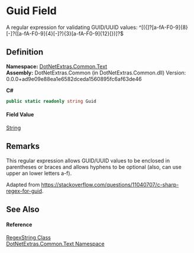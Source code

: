 # Guid Field


A regular expression for validating GUID/UUID values: ^[({]?[a-fA-F0-9]{8}[-]?([a-fA-F0-9]{4}[-]?){3}[a-fA-F0-9]{12}[})]?$



## Definition
**Namespace:** <a href="10b5cf0d-dc51-2132-aa59-84b581d400eb.md">DotNetExtras.Common.Text</a>  
**Assembly:** DotNetExtras.Common (in DotNetExtras.Common.dll) Version: 0.0.0+ad9e09e88ea1e6582dceda1560895fc6af63de46

**C#**
``` C#
public static readonly string Guid
```



#### Field Value
<a href="https://learn.microsoft.com/dotnet/api/system.string" target="_blank" rel="noopener noreferrer">String</a>

## Remarks

This regular expression allows GUID/UUID values to be enclosed in parentheses or braces and allows hyphens to be optional (also, can use upper an lower letters a-f).

Adapted from <a href="https://stackoverflow.com/questions/11040707/c-sharp-regex-for-guid" target="_blank" rel="noopener noreferrer">https://stackoverflow.com/questions/11040707/c-sharp-regex-for-guid</a>.


## See Also


#### Reference
<a href="cabee7bd-83e0-517e-bf6f-25dd5f1f288b.md">RegexString Class</a>  
<a href="10b5cf0d-dc51-2132-aa59-84b581d400eb.md">DotNetExtras.Common.Text Namespace</a>  
